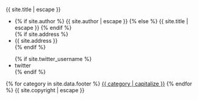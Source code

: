 <footer>
   <div class = 'flex'>
      <div class=" child quad">
        <p>{{ site.title | escape }}</p>
        <ul class="contact-list">
          <li>
            {% if site.author %}
              {{ site.author | escape }}
            {% else %}
              {{ site.title | escape }}
            {% endif %}
            </li>
            {% if site.address %}
            <li>{{ site.address }}</li>
            {% endif %}
        </ul>
      </div>
      <div class="child duo">
        <ul class="social-media-list">
          {% if site.twitter_username %}
          <li>
            twitter
          </li>
          {% endif %}
        </ul>
      </div>
      <div class="child quad">
      </div>
    </div>
    <div class="foot-links flex out">
      {% for category in site.data.footer %}
        <a class="child small flex" href="{{site.baseurl}}/{{  category | slugify}}/">{{ category | capitalize }}</a>
      {% endfor %}
        <span class = 'duo'>{{ site.copyright | escape }}</span>
    </div>
</footer>
